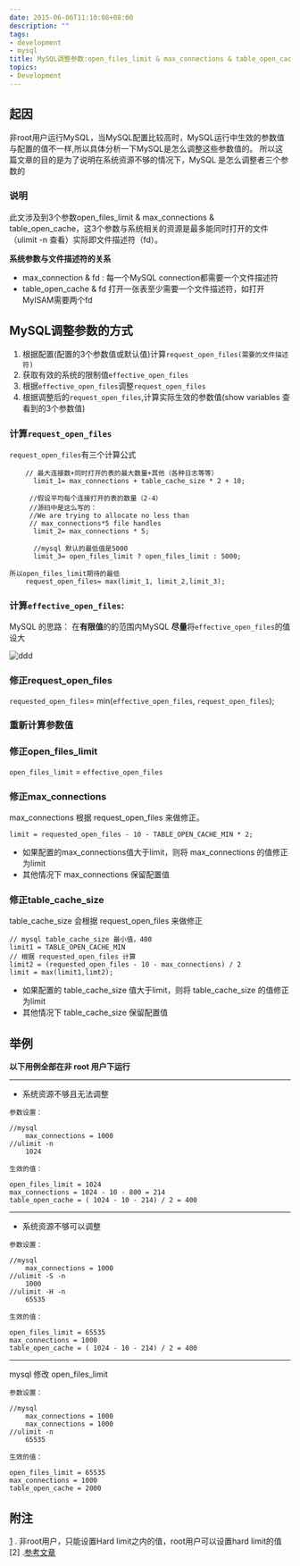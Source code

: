 ```yaml
---
date: 2015-06-06T11:10:08+08:00
description: ""
tags:
- development
- mysql
title: MySQL调整参数:open_files_limit & max_connections & table_open_cache
topics:
- Development
---
```




## 起因
非root用户运行MySQL，当MySQL配置比较高时，MySQL运行中生效的参数值与配置的值不一样,所以具体分析一下MySQL是怎么调整这些参数值的。
所以这篇文章的目的是为了说明在系统资源不够的情况下，MySQL 是怎么调整者三个参数的
### 说明
此文涉及到3个参数open_files_limit & max_connections & table_open_cache，这3个参数与系统相关的资源是最多能同时打开的文件（ulimit -n 查看）实际即文件描述符（fd）。

**系统参数与文件描述符的关系**
- max_connection & fd : 每一个MySQL connection都需要一个文件描述符
- table_open_cache &  fd 打开一张表至少需要一个文件描述符，如打开MyISAM需要两个fd




## MySQL调整参数的方式
1. 根据配置(配置的3个参数值或默认值)计算`request_open_files(需要的文件描述符)`
2. 获取有效的系统的限制值`effective_open_files`
3. 根据`effective_open_files`调整`request_open_files`
3. 根据调整后的`request_open_files`,计算实际生效的参数值(show variables 查看到的3个参数值)

### 计算`request_open_files`
`request_open_files`有三个计算公式
```
    // 最大连接数+同时打开的表的最大数量+其他（各种日志等等）
      limit_1= max_connections + table_cache_size * 2 + 10;
    
     //假设平均每个连接打开的表的数量（2-4）
     //源码中是这么写的：
     //We are trying to allocate no less than  
     //	max_connections*5 file handles 
      limit_2= max_connections * 5;
    
      //mysql 默认的最低值是5000
      limit_3= open_files_limit ? open_files_limit : 5000;

所以open_files_limit期待的最低 
    request_open_files= max(limit_1, limit_2,limit_3);
```
### 计算`effective_open_files`:    
MySQL 的思路：
在**有限值**的的范围内MySQL **尽量**将`effective_open_files`的值设大


![ddd](media/2.png)
### 修正request_open_files

`requested_open_files`= min(`effective_open_files`, `request_open_files`);


### 重新计算参数值

### 修正open_files_limit
`open_files_limit` = `effective_open_files`

### 修正max_connections  
  max_connections 根据 request_open_files 来做修正。

```
limit = requested_open_files - 10 - TABLE_OPEN_CACHE_MIN * 2;
```

- 如果配置的max_connections值大于limit，则将 max_connections 的值修正为limit
- 其他情况下 max_connections 保留配置值  
  
### 修正table_cache_size
table_cache_size 会根据 request_open_files 来做修正

```
// mysql table_cache_size 最小值，400
limit1 = TABLE_OPEN_CACHE_MIN 
// 根据 requested_open_files 计算
limit2 = (requested_open_files - 10 - max_connections) / 2
limit = max(limit1,limt2);
```
- 如果配置的 table_cache_size 值大于limit，则将 table_cache_size 的值修正为limit
- 其他情况下 table_cache_size 保留配置值

## 举例

**以下用例全部在非 root 用户下运行**

---
- 系统资源不够且无法调整
```
参数设置：

//mysql
	max_connections = 1000
//ulimit -n 
	1024

生效的值：

open_files_limit = 1024
max_connections = 1024 - 10 - 800 = 214
table_open_cache = ( 1024 - 10 - 214) / 2 = 400
```

---
- 系统资源不够可以调整
```
参数设置：

//mysql
	max_connections = 1000
//ulimit -S -n 
	1000
//ulimit -H -n 
	65535

生效的值：

open_files_limit = 65535
max_connections = 1000
table_open_cache = ( 1024 - 10 - 214) / 2 = 400
```

---
mysql 修改 open_files_limit
```
参数设置：

//mysql
	max_connections = 1000
	max_connections = 1000
//ulimit -n 
	65535

生效的值：

open_files_limit = 65535
max_connections = 1000
table_open_cache = 2000
```

## 附注
[1] . 非root用户，只能设置Hard limit之内的值，root用户可以设置hard limit的值
[2] .[参考文章][1]


 [1]: http://www.sudops.com/mysql-open-file-limit-max_connections-table-open-cache.htmlz
